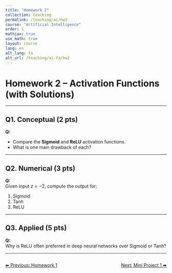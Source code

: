 ```yaml
---
title: "Homework 2"
collection: teaching
permalink: /teaching/ai/hw2
course: "Artificial Intelligence"
order: 1
mathjax: true
use_math: true
layout: course
lang: en
alt_lang: fa
alt_url: /teaching/ai-fa/hw2
---
```




# Homework 2 – Activation Functions (with Solutions)

---

## Q1. Conceptual (2 pts)

**Q:**  
- Compare the **Sigmoid** and **ReLU** activation functions.  
- What is one main drawback of each?  
---

## Q2. Numerical (3 pts)

**Q:**  
Given input $z = -2$, compute the output for:  
1. Sigmoid  
2. Tanh  
3. ReLU  

---

## Q3. Applied (5 pts)

**Q:**  
Why is ReLU often preferred in deep neural networks over Sigmoid or Tanh?  

---



<div class="lesson-nav" style="display:flex; justify-content:space-between; margin-top:2em;">
  <a class="btn btn--inverse" href="{{ '/teaching/ai/hw1' | relative_url }}">⬅︎ Previous: Homework 1 </a>
  <a class="btn btn--primary" href="{{ '/teaching/ai/hw2' | relative_url }}">Next: Mini Project 1 ➡︎</a>
</div>